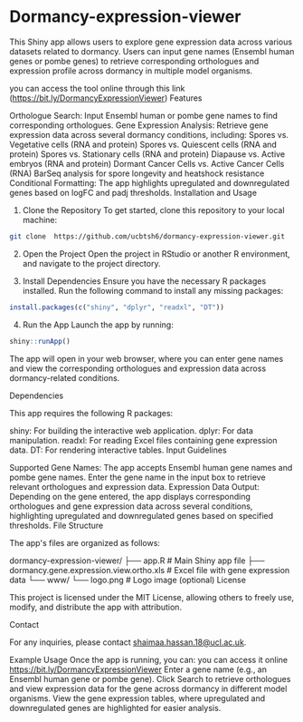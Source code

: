 # Dormancy-expression-viewer
This Shiny app allows users to explore gene expression data across various datasets related to dormancy. Users can input gene names (Ensembl human genes or pombe genes) to retrieve corresponding orthologues and expression profile across dormancy in multiple model organisms.

you can access the tool online through this link (https://bit.ly/DormancyExpressionViewer)
Features

Orthologue Search: Input Ensembl human or pombe gene names to find corresponding orthologues.
Gene Expression Analysis: Retrieve gene expression data across several dormancy conditions, including:
Spores vs. Vegetative cells (RNA and protein)
Spores vs. Quiescent cells (RNA and protein)
Spores vs. Stationary cells (RNA and protein)
Diapause vs. Active embryos (RNA and protein)
Dormant Cancer Cells vs. Active Cancer Cells (RNA)
BarSeq analysis for spore longevity and heatshock resistance
Conditional Formatting: The app highlights upregulated and downregulated genes based on logFC and padj thresholds.
Installation and Usage

1. Clone the Repository
To get started, clone this repository to your local machine:
```bash
git clone  https://github.com/ucbtsh6/dormancy-expression-viewer.git
```
2. Open the Project
Open the project in RStudio or another R environment, and navigate to the project directory.

3. Install Dependencies
Ensure you have the necessary R packages installed. Run the following command to install any missing packages:
```R
install.packages(c("shiny", "dplyr", "readxl", "DT"))

```
4. Run the App
Launch the app by running:
```R
shiny::runApp()
```
The app will open in your web browser, where you can enter gene names and view the corresponding orthologues and expression data across dormancy-related conditions.

Dependencies

This app requires the following R packages:

shiny: For building the interactive web application.
dplyr: For data manipulation.
readxl: For reading Excel files containing gene expression data.
DT: For rendering interactive tables.
Input Guidelines

Supported Gene Names: The app accepts Ensembl human gene names and pombe gene names. Enter the gene name in the input box to retrieve relevant orthologues and expression data.
Expression Data Output: Depending on the gene entered, the app displays corresponding orthologues and gene expression data across several conditions, highlighting upregulated and downregulated genes based on specified thresholds.
File Structure

The app's files are organized as follows:

dormancy-expression-viewer/
├── app.R                               # Main Shiny app file
├── dormancy.gene.expression.view.ortho.xls # Excel file with gene expression data
└── www/
    └── logo.png                        # Logo image (optional)
License

This project is licensed under the MIT License, allowing others to freely use, modify, and distribute the app with attribution.

Contact

For any inquiries, please contact shaimaa.hassan.18@ucl.ac.uk.

Example Usage
Once the app is running, you can:
you can access it online https://bit.ly/DormancyExpressionViewer
Enter a gene name (e.g., an Ensembl human gene or pombe gene).
Click Search to retrieve orthologues and view expression data for the gene across dormancy in different model organisms.
View the gene expression tables, where upregulated and downregulated genes are highlighted for easier analysis.
